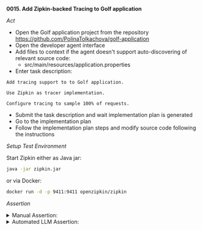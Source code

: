 **0015. Add Zipkin-backed Tracing to Golf application**

*Act*

- Open the Golf application project from the repository https://github.com/PolinaTolkachova/golf-application
- Open the developer agent interface
- Add files to context if the agent doesn't support auto-discovering of relevant source code:
    - src/main/resources/application.properties
- Enter task description:

```
Add tracing support to to Golf application.

Use Zipkin as tracer implementation.

Configure tracing to sample 100% of requests.
```

- Submit the task description and wait implementation plan is generated
- Go to the implementation plan
- Follow the implementation plan steps and modify source code following the instructions

*Setup Test Environment*

Start Zipkin either as Java jar:

```bash
java -jar zipkin.jar
```

or via Docker:

```bash
docker run -d -p 9411:9411 openzipkin/zipkin
```

*Assertion*


<details>
<summary>Manual Assertion:</summary>

- Make sure that the following dependencies added to pom.xml:
    - org.springframework.boot:spring-boot-starter-actuator
    - io.micrometer:micrometer-tracing-bridge-brave
    - io.zipkin.reporter2:zipkin-reporter-brave
- Make sure that the following properties configured in src/main/resources/application.properties:
    - management.tracing.sampling.probability=1.0
    - management.zipkin.tracing.endpoint=http://localhost:9411/api/v2/spans
- Make sure that the application is built without errors
- Make sure that the application is launched without errors
- Open application at http://localhost:8082/ and login
- Verify that traces appeared in the Zipkin UI at http://localhost:9411/zipkin

</details>

<details>
<summary>Automated LLM Assertion:</summary>

Make evaluation following steps described in [auto-llm-eval README](../auto-llm-eval/README.md) and extra steps described below.

- Launch the application
- Login to the application
- Verify that traces appeared in the Zipkin UI at http://localhost:9411/zipkin
- Add results of the manual tests to output.md. See [manual-testing-template.md](manual-testing-template.md).

</details>

